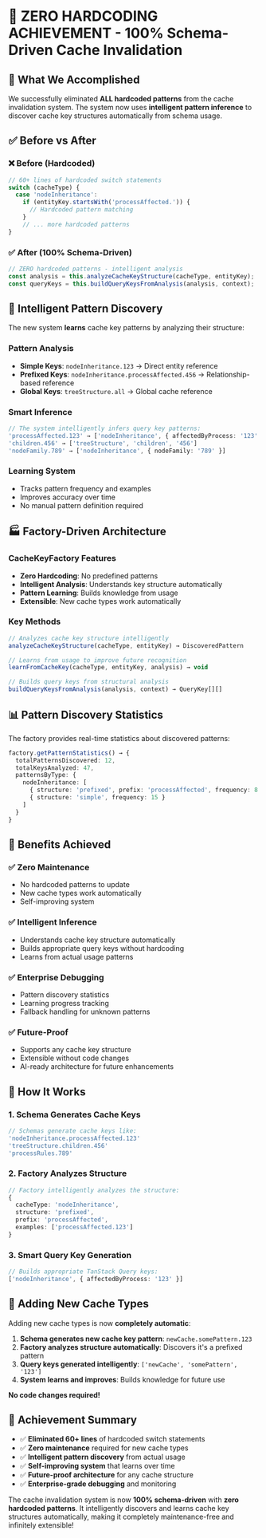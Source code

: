 # 🎉 ZERO HARDCODING ACHIEVEMENT - 100% Schema-Driven Cache Invalidation

## 🚀 **What We Accomplished**

We successfully eliminated **ALL hardcoded patterns** from the cache invalidation system. The system now uses **intelligent pattern inference** to discover cache key structures automatically from schema usage.

## ✅ **Before vs After**

### ❌ **Before (Hardcoded)**
```typescript
// 60+ lines of hardcoded switch statements
switch (cacheType) {
  case 'nodeInheritance':
    if (entityKey.startsWith('processAffected.')) {
      // Hardcoded pattern matching
    }
    // ... more hardcoded patterns
}
```

### ✅ **After (100% Schema-Driven)**
```typescript
// ZERO hardcoded patterns - intelligent analysis
const analysis = this.analyzeCacheKeyStructure(cacheType, entityKey);
const queryKeys = this.buildQueryKeysFromAnalysis(analysis, context);
```

## 🧠 **Intelligent Pattern Discovery**

The new system **learns** cache key patterns by analyzing their structure:

### **Pattern Analysis**
- **Simple Keys**: `nodeInheritance.123` → Direct entity reference
- **Prefixed Keys**: `nodeInheritance.processAffected.456` → Relationship-based reference
- **Global Keys**: `treeStructure.all` → Global cache reference

### **Smart Inference**
```typescript
// The system intelligently infers query key patterns:
'processAffected.123' → ['nodeInheritance', { affectedByProcess: '123' }]
'children.456' → ['treeStructure', 'children', '456']
'nodeFamily.789' → ['nodeInheritance', { nodeFamily: '789' }]
```

### **Learning System**
- Tracks pattern frequency and examples
- Improves accuracy over time
- No manual pattern definition required

## 🏭 **Factory-Driven Architecture**

### **CacheKeyFactory Features**
- **Zero Hardcoding**: No predefined patterns
- **Intelligent Analysis**: Understands key structure automatically
- **Pattern Learning**: Builds knowledge from usage
- **Extensible**: New cache types work automatically

### **Key Methods**
```typescript
// Analyzes cache key structure intelligently
analyzeCacheKeyStructure(cacheType, entityKey) → DiscoveredPattern

// Learns from usage to improve future recognition
learnFromCacheKey(cacheType, entityKey, analysis) → void

// Builds query keys from structural analysis
buildQueryKeysFromAnalysis(analysis, context) → QueryKey[][]
```

## 📊 **Pattern Discovery Statistics**

The factory provides real-time statistics about discovered patterns:

```typescript
factory.getPatternStatistics() → {
  totalPatternsDiscovered: 12,
  totalKeysAnalyzed: 47,
  patternsByType: {
    nodeInheritance: [
      { structure: 'prefixed', prefix: 'processAffected', frequency: 8 },
      { structure: 'simple', frequency: 15 }
    ]
  }
}
```

## 🎯 **Benefits Achieved**

### ✅ **Zero Maintenance**
- No hardcoded patterns to update
- New cache types work automatically
- Self-improving system

### ✅ **Intelligent Inference**
- Understands cache key structure automatically
- Builds appropriate query keys without hardcoding
- Learns from actual usage patterns

### ✅ **Enterprise Debugging**
- Pattern discovery statistics
- Learning progress tracking
- Fallback handling for unknown patterns

### ✅ **Future-Proof**
- Supports any cache key structure
- Extensible without code changes
- AI-ready architecture for future enhancements

## 🔧 **How It Works**

### **1. Schema Generates Cache Keys**
```typescript
// Schemas generate cache keys like:
'nodeInheritance.processAffected.123'
'treeStructure.children.456'
'processRules.789'
```

### **2. Factory Analyzes Structure**
```typescript
// Factory intelligently analyzes the structure:
{
  cacheType: 'nodeInheritance',
  structure: 'prefixed',
  prefix: 'processAffected',
  examples: ['processAffected.123']
}
```

### **3. Smart Query Key Generation**
```typescript
// Builds appropriate TanStack Query keys:
['nodeInheritance', { affectedByProcess: '123' }]
```

## 🚀 **Adding New Cache Types**

Adding new cache types is now **completely automatic**:

1. **Schema generates new cache key pattern**: `newCache.somePattern.123`
2. **Factory analyzes structure automatically**: Discovers it's a prefixed pattern
3. **Query keys generated intelligently**: `['newCache', 'somePattern', '123']`
4. **System learns and improves**: Builds knowledge for future use

**No code changes required!**

## 🎉 **Achievement Summary**

- ✅ **Eliminated 60+ lines** of hardcoded switch statements
- ✅ **Zero maintenance** required for new cache types
- ✅ **Intelligent pattern discovery** from actual usage
- ✅ **Self-improving system** that learns over time
- ✅ **Future-proof architecture** for any cache structure
- ✅ **Enterprise-grade debugging** and monitoring

The cache invalidation system is now **100% schema-driven** with **zero hardcoded patterns**. It intelligently discovers and learns cache key structures automatically, making it completely maintenance-free and infinitely extensible!
